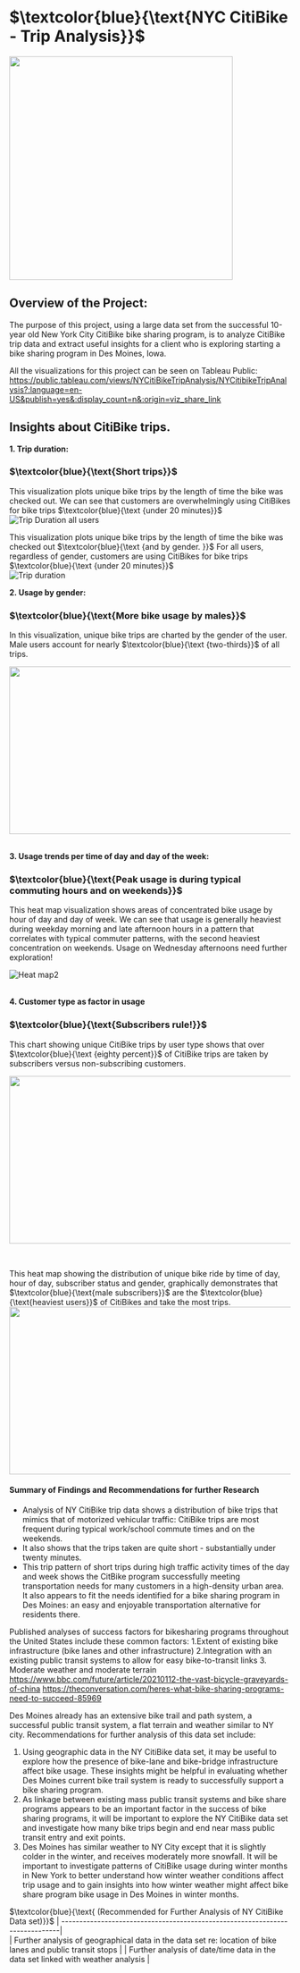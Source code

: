 
# $\textcolor{blue}{\text{NYC CitiBike - Trip Analysis}}$  
<img src="https://user-images.githubusercontent.com/107505166/191382719-f842b7f1-0274-4e24-a322-1598a4108065.PNG" width="400" height="400"> 

## Overview of the Project:
The purpose of this project, using a large data set from the successful 10-year old New York City CitiBike bike sharing program, is to analyze CitiBike trip data and extract useful insights for a client who is exploring starting a bike sharing program in Des Moines, Iowa.   

All the visualizations for this project can be seen on Tableau Public:   https://public.tableau.com/views/NYCitiBikeTripAnalysis/NYCitibikeTripAnalysis?:language=en-US&publish=yes&:display_count=n&:origin=viz_share_link  

## Insights about CitiBike trips.    
<b> 1. Trip duration:</b>   
###      $\textcolor{blue}{\text{Short trips}}$  
This visualization plots unique bike trips by the length of time the bike was checked out.  We can see that customers are overwhelmingly using CitiBikes for bike trips  $\textcolor{blue}{\text {under 20 minutes}}$ 
![Trip Duration all users](https://user-images.githubusercontent.com/107505166/191627672-d0829bd3-eb2b-41a9-8095-eb663108df86.PNG)

This visualization plots unique bike trips by the length of time the bike was checked out $\textcolor{blue}{\text {and by gender. }}$   For all users, regardless of gender, customers are using CitiBikes for bike trips  $\textcolor{blue}{\text {under 20 minutes}}$  
![Trip duration](https://user-images.githubusercontent.com/107505166/191400549-50eff202-70f6-401e-a6a5-48a37c65ccac.PNG)


<b> 2. Usage by gender: </b>   
### $\textcolor{blue}{\text{More bike usage by males}}$  
In this visualization, unique bike trips are charted by the gender of the user.  Male users account for nearly $\textcolor{blue}{\text {two-thirds}}$  of all trips.  

<img src="https://user-images.githubusercontent.com/107505166/191404225-40fefa48-899b-43c0-b6b5-a5bfe86e23fa.PNG" width="600" height="300">

<b>   </b>  
<b>   </b> 
<b> 3. Usage trends per time of day and day of the week: </b> 
### $\textcolor{blue}{\text{Peak usage is during typical commuting hours and on weekends}}$  
This heat map visualization shows areas of concentrated bike usage by hour of day and day of week.  We can see that usage is generally heaviest during weekday morning and late afternoon hours in a pattern that correlates with typical commuter patterns, with the second heaviest concentration on weekends.   Usage on Wednesday afternoons need further exploration!  

![Heat map2](https://user-images.githubusercontent.com/107505166/191406526-73bdd1ec-aefe-4864-bc54-fa47a917ca1a.PNG)

<b>   </b>  
<b>   </b> 
<b> 4. Customer type as factor in usage </b> 
### $\textcolor{blue}{\text{Subscribers rule!}}$  
This chart showing unique CitiBike trips by user type shows that over $\textcolor{blue}{\text {eighty percent}}$ of CitiBike trips are taken by subscribers versus non-subscribing customers.


<img src="https://user-images.githubusercontent.com/107505166/191409125-92c87bd0-6859-48e3-accf-8d6e9d066ef7.PNG" width="600" height="300">
<p>&nbsp;</p>
This heat map showing the distribution of unique bike ride by time of day, hour of day, subscriber status and gender, graphically demonstrates that $\textcolor{blue}{\text{male subscribers}}$ are the $\textcolor{blue}{\text{heaviest users}}$ of CitiBikes and take the most trips.
<img src="https://user-images.githubusercontent.com/107505166/191627942-337721c6-1d3c-431d-bbdd-c152967cd601.png" width="600" height="300">


#### Summary of Findings and Recommendations for further Research

* Analysis of NY CitiBike trip data shows a distribution of bike trips that mimics that of motorized vehicular traffic:  CitiBike trips are most frequent during typical work/school commute times and on the weekends.
* It also shows that the trips taken are quite short - substantially under twenty minutes.  
* This trip pattern of short trips during high traffic activity times of the day and week shows the CitBike program successfully meeting transportation needs for many customers in a high-density urban area.   It also appears to fit the needs identified for a bike sharing program in Des Moines:  an easy and enjoyable transportation alternative for residents there.  


Published analyses of success factors for bikesharing programs throughout the United States include these common factors:
 1.Extent of existing bike infrastructure (bike lanes and other infrastructure)
 2.Integration with an existing public transit systems to allow for easy bike-to-transit links
 3. Moderate weather and moderate terrain 
https://www.bbc.com/future/article/20210112-the-vast-bicycle-graveyards-of-china
https://theconversation.com/heres-what-bike-sharing-programs-need-to-succeed-85969

 Des Moines already has an extensive bike trail and path system, a successful public transit system, a flat terrain and weather similar to NY city.  Recommendations for further analysis of this data set include:
  1. Using geographic data in the NY CitiBike data set, it may be useful to explore how the presence of bike-lane and bike-bridge infrastructure affect bike usage.   These insights might be helpful in evaluating whether Des Moines current bike trail system is ready to successfully support a bike sharing program.
  2. As linkage between existing mass public transit systems and bike share programs appears to be an important factor in the success of bike sharing programs, it will be important to explore the NY CitiBike data set and investigate how many bike trips begin and end near mass public transit entry and exit points.
  3. Des Moines has similar weather to NY City except that it is slightly colder in the winter, and receives moderately more snowfall.   It will be important to investigate patterns of CitiBike usage during winter months in New York to better understand how winter weather conditions affect trip usage and to gain insights into how winter weather might affect bike share program bike usage in Des Moines in winter months.
 
$\textcolor{blue}{\text{ (Recommended for Further Analysis of NY CitiBike Data set)}}$ 
| -----------------------------------------------------------------------------|                                            
| Further analysis of geographical data in the data set re: location of bike lanes and public transit stops                                                      |
| Further analysis of date/time data in the data set linked with weather analysis          | 

